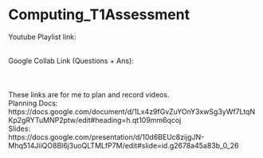 # Computing_T1Assessment

Youtube Playlist link:<br>

<br>
Google Collab Link (Questions + Ans):<br>

<br>
<br>
<br>
These links are for me to plan and record videos.
<br>
Planning Docs: <br>
https://docs.google.com/document/d/1Lx4z9fGvZuYOnY3xwSg3yWf7LtqNKp2gRYTuMNP2ptw/edit#heading=h.qt109mm6qcoj
<br>
Slides: <br>
https://docs.google.com/presentation/d/10d6BEUc8zijgJN-Mhq514JiiQO8Bl6j3uoQLTMLfP7M/edit#slide=id.g2678a45a83b_0_26

